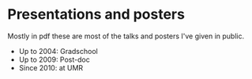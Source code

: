# Presentations and posters

Mostly in pdf these are most of the talks and posters I've given in public.

* Up to 2004: Gradschool
* Up to 2009: Post-doc
* Since 2010: at UMR

